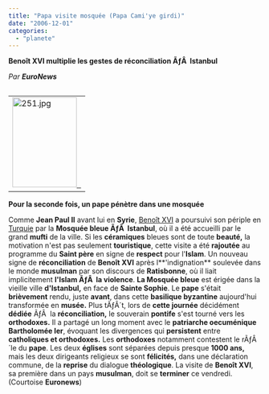 ```yaml
---
title: "Papa visite mosquée (Papa Cami'ye girdi)"
date: "2006-12-01"
categories: 
  - "planete"
---
```


**Benoît XVI multiplie les gestes de réconciliation ÃƒÂ  Istanbul**

_Par **EuroNews**_

<table align="left" border="0"><tbody><tr><td><a href="//a763.v26131b.c26131.e.vr.akamaistream.net/ondemand/7/763/26131/v1/euronews1.download.akamai.com/26131/rm/new/cut/info-benedictXVI3011s_F.rm?')"><img id="image275" style="width: 128px;height: 179px" height="179" alt="251.jpg" src="/uploads/2006/12/251.jpg" width="128">&nbsp;&nbsp;</a></td></tr></tbody></table>

**Pour la seconde fois, un pape pénètre dans une mosquée**

Comme **Jean Paul II** avant lui en **Syrie**, [Benoît XVI](http://fr.fc.yahoo.com/r/religion.html) a poursuivi son périple en [Turquie](http://fr.fc.yahoo.com/t/turquie.html) par la **Mosquée bleue ÃƒÂ  Istanbul**, où il a été accueilli par le grand **mufti** de la ville. Si les **céramiques** bleues sont de toute **beauté,** la motivation n'est pas seulement **touristique**, cette visite a été **rajoutée** au programme du **Saint père** en signe de **respect** pour l'**Islam**. Un nouveau signe de **réconciliation** de **Benoît XVI** après l**'indignation** soulevée dans le monde **musulman** par son discours de **Ratisbonne**, où il liait implicitement **l'Islam ÃƒÂ  la violence**. **La Mosquée bleue** est érigée dans la vieille ville **d'Istanbul,** en face de **Sainte Sophie**. Le **pape** s'était **brièvement** rendu, juste **avant**, dans cette **basilique byzantine** aujourd'hui transformée en **musée.** Plus tÃƒÂ´t, lors de **cette journée** décidément **dédiée** ÃƒÂ  la **réconciliation,** le souverain **pontife** s'est tourné vers les **orthodoxes.** Il a partagé un long moment avec le **patriarche oecuménique Bartholomée Ier**, évoquant les divergences qui **persistent** entre **catholiques et orthodoxes.** Les **orthodoxes** notamment contestent le rÃƒÂ´le du **pape**. Les deux **églises** sont séparées depuis presque **1000 ans,** mais les deux dirigeants religieux se sont **félicités,** dans une déclaration commune, de la **reprise** du dialogue **théologique**. La visite de **Benoît XVI**, sa première dans un pays **musulman**, doit se **terminer** ce vendredi.(Courtoise **Euronews**)
